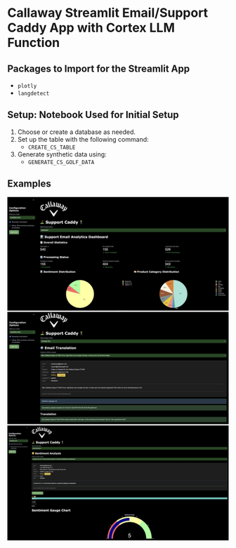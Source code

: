 # Callaway Streamlit Email/Support Caddy App with Cortex LLM Function

## Packages to Import for the Streamlit App
- `plotly`
- `langdetect`

## Setup: Notebook Used for Initial Setup
1. Choose or create a database as needed.
2. Set up the table with the following command:
   - `CREATE_CS_TABLE`
3. Generate synthetic data using:
   - `GENERATE_CS_GOLF_DATA`

## Examples
![Example 1](./image_1.jpg)
![Example 2](./image_2.jpg)
![Example 3](./image_3.jpg)
